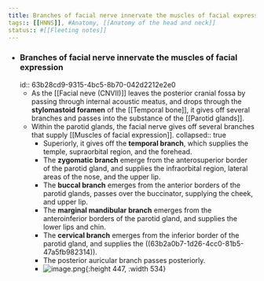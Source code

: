 ```yaml
---
title: Branches of facial nerve innervate the muscles of facial expression
tags:: [[HNNS]], #Anatomy, [[Anatomy of the head and neck]] 
status:: #[[Fleeting notes]] 
---
```


- ### Branches of facial nerve innervate the muscles of facial expression
  id:: 63b28cd9-9315-4bc5-8b70-042d2212e2e0
	- As  the [[Facial neve (CNVII)]] leaves the posterior cranial fossa by passing through internal acoustic meatus, and drops through the **stylomastoid foramen** of the [[Temporal bone]], it gives off several branches and passes into the substance of the [[Parotid glands]].
	- Within the parotid glands, the facial nerve gives off several branches that supply [[Muscles of facial expression]].
	  collapsed:: true
		- Superiorly, it gives off the **temporal branch**, which supplies the temple, supraorbital region, and the forehead.
		- The **zygomatic branch** emerge from the anterosuperior border of the parotid gland, and supplies the infraorbital region, lateral areas of the nose, and the upper lip.
		- The **buccal branch** emerges from the anterior borders of the parotid glands, passes over the buccinator, supplying the cheek, and upper lip.
		- The **marginal mandibular branch** emerges from the anteroinferior borders of the parotid gland, and supplies the lower lips and chin.
		- The **cervical branch** emerges from the inferior border of the parotid gland, and supplies the ((63b2a0b7-1d26-4cc0-81b5-47a5fb982314)).
		- The posterior auricular branch passes posteriorly.
		- ![image.png](../assets/image_1672651754523_0.png){:height 447, :width 534}